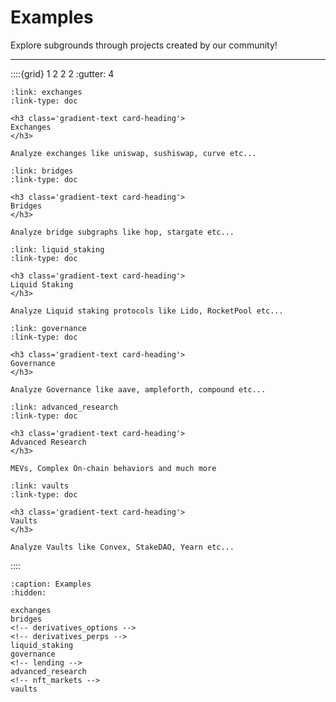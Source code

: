 # Examples

Explore subgrounds through projects created by our community!

---

::::{grid} 1 2 2 2
:gutter: 4


```{grid-item-card}
:link: exchanges
:link-type: doc

<h3 class='gradient-text card-heading'>
Exchanges
</h3>

Analyze exchanges like uniswap, sushiswap, curve etc...
```

```{grid-item-card}
:link: bridges
:link-type: doc

<h3 class='gradient-text card-heading'>
Bridges
</h3>

Analyze bridge subgraphs like hop, stargate etc...
```

<!-- ```{grid-item-card}
:link: derivatives_options
:link-type: doc

<h3 class='gradient-text card-heading'>
Derivatives-Options
</h3>

Analyze derivativesoptions like opyn
``` -->


<!-- ```{grid-item-card}
:link: derivatives_perps
:link-type: doc

<h3 class='gradient-text card-heading'>
Derivatives-Perps
</h3>

Analyze derivatives perps like gmx
``` -->

```{grid-item-card}
:link: liquid_staking
:link-type: doc

<h3 class='gradient-text card-heading'>
Liquid Staking
</h3>

Analyze Liquid staking protocols like Lido, RocketPool etc...
```

```{grid-item-card}
:link: governance
:link-type: doc

<h3 class='gradient-text card-heading'>
Governance
</h3>

Analyze Governance like aave, ampleforth, compound etc...
```

<!-- ```{grid-item-card}
:link: lending
:link-type: doc

<h3 class='gradient-text card-heading'>
Lending
</h3>

Analyze Governance like aave, ampleforth, compound etc...
``` -->

```{grid-item-card}
:link: advanced_research
:link-type: doc

<h3 class='gradient-text card-heading'>
Advanced Research
</h3>

MEVs, Complex On-chain behaviors and much more
```

<!-- ```{grid-item-card}
:link: nft_markets
:link-type: doc

<h3 class='gradient-text card-heading'>
Nft Markets
</h3>

Analyze NFT Markets like Opensea, x2y2, looksrare etc...
``` -->

```{grid-item-card}
:link: vaults
:link-type: doc

<h3 class='gradient-text card-heading'>
Vaults
</h3>

Analyze Vaults like Convex, StakeDAO, Yearn etc...
```

::::

```{toctree}
:caption: Examples
:hidden:

exchanges
bridges
<!-- derivatives_options -->
<!-- derivatives_perps -->
liquid_staking
governance
<!-- lending -->
advanced_research
<!-- nft_markets -->
vaults

```
